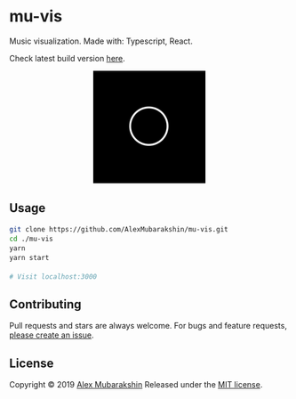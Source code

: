# mu-vis

Music visualization. Made with: Typescript, React.

Check latest build version [here](https://alexmubarakshin.github.io/mu-vis/).

<p align="center">
  <img src="./screenshots/mu-vis.gif" alt="Screenshot"
       width="40%">
</p>


## Usage
```bash
git clone https://github.com/AlexMubarakshin/mu-vis.git
cd ./mu-vis
yarn
yarn start

# Visit localhost:3000
```

## Contributing

Pull requests and stars are always welcome. For bugs and feature requests, [please create an issue](https://github.com/AlexMubarakshin/mu-vis/issues/new).

## License

Copyright © 2019 [Alex Mubarakshin](https://github.com/AlexMubarakshin)
Released under the [MIT license](https://github.com/AlexMubarakshin/mu-vis/blob/master/LICENSE).
